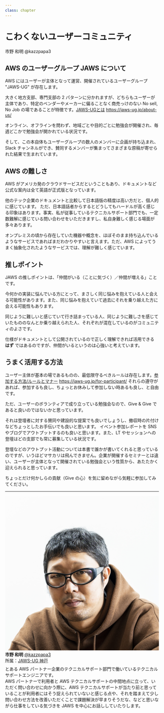 ```yaml
---
class: chapter
---
```


# こわくないユーザーコミュニティ

<div class="flush-right">市野 和明 @kazzpapa3</div>

## AWS のユーザーグループ JAWS について

AWS にはユーザーが主体となって運営、開催されているユーザーグループ "JAWS-UG" が存在します。

大きく地方支部、専門支部の 2 パターンに分かれますが、どちらもユーザーが主体であり、特定のベンダーやメーカーに偏ることなく商売っけのない No sell, No Job の場であることが特徴です。<span class="footnote">[JAWS-UGとは](https://jaws-ug.jp/about-us/) https://jaws-ug.jp/about-us/</span>

オンライン、オフラインを問わず、地域ごとや目的ごとに勉強会が開催され、毎週どこかで勉強会が開かれている状況です。

そして、この本自体もユーザーグループの数人のメンバーに企画が持ち込まれ、Slack チャンネルができ、賛同するメンバーが集まってさまざまな原稿が寄せられた結果で生まれています。

## AWS の難しさ

AWS がアメリカ発のクラウドサービスだということもあり、ドキュメントなど公式な案内は全て英語が正式版となっています。

他のテック企業のドキュメントと比較して日本語版の精度は高い方だと、個人的に感じています。
ただ、日本語話者からするとどうしてもハードルが高く感じる印象はあります。事実、私が従事しているテクニカルサポート部門でも、一定数難解に感じている問い合わせをいただきますし、私自身難しく感じる場面が多々あります。

オンプレミスの頃から存在していた機器や概念を、ほぼそのまま持ち込んでいるようなサービスであればまだわかりやすいと言えます。ただ、AWS によってうまく抽象化されたようなサービスでは、理解が難しく感じています。

## 推しポイント

JAWS の推しポイントは、「仲間がいる（ことに気づく）／仲間が増える」ことです。

今何かの実装に悩んでいる方にとって、まさしく同じ悩みを抱えている人と会える可能性があります。また、同じ悩みを抱えていて過去にそれを乗り越えた方に会える可能性もあります。

同じように難しいと感じていて行き詰まっている人、同じように難しさを感じていたもののなんとか乗り越えられた人、それぞれが混在しているのがコミュニティのよさです。

仕様がドキュメントとして公開されているので正しく理解できれば活用できる **はず** ではあるのですが、仲間がいるというのは心強いと考えています。

## うまく活用する方法

ユーザー主体が基本の場であるものの、最低限守るべきルールは存在します。<span class="footnote">[参加する方法/ルールとマナー](https://jaws-ug.jp/for-participant/) https://jaws-ug.jp/for-participant/</span>
それらの遵守があれば、参加するも良し、ちょっとお休みして参加しない時あるも良し、と自由です。

ただ、ユーザーのボランティアで成り立っている勉強会なので、Give & Give であると良いのではないかと思っています。

それは登壇者に対する賛同や建設的な提案でも良いでしょうし、撤収時の片付けなどちょっとしたお手伝いでも良いと思います。  イベント参加レポートを SNS やブログでアウトプットするのも良いと思います。また、LT やセッションへの登壇はどの支部でも常に募集している状況です。

登壇などのアウトプット活動については本書で誰かが書いてくれると思っているのですが、いうほどマサカリは飛んできません。企業が開催するセミナーとは違い、ユーザーが主体となって開催されている勉強会という性質から、あたたかく迎えられると思っています。

ちょっとだけ何かしらの貢献（Give の心）を気に留めながら気軽に参加してみてください。

---

<div class="author-profile">
    <img src="images/kazzpapa3.jpg">
    <div>
        <div>
            <b>市野 和明</b> <a href="https://x.com/kazzpapa3">@kazzpapa3</a>
        </div>
        <div>
            所属：<a href="https://jawsug-kobe.connpass.com/">JAWS-UG 神戸</a>
        </div>
    </div>
</div>
<p style="margin-top: 0.5em; margin-bottom: 2em;">
とある AWS パートナー企業のテクニカルサポート部門で働いているテクニカルサポートエンジニアです。<br>
AWS パートナーで利用者と AWS テクニカルサポートの中間地点に立って、いただく問い合わせに向かう際に、AWS テクニカルサポートが当たり前と思っていることが利用者にはそう捉えられていないと感じる点や、それを踏まえて少し問い合わせ方法を改善いただくことで課題解決が早まりそうだな、などと思いながら仕事をしている気づきを JAWS を中心にお話ししていたりします。
</p>